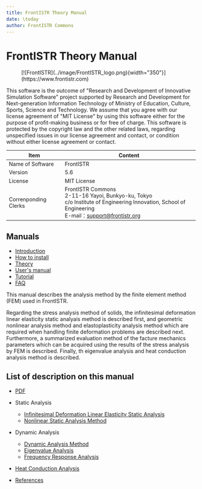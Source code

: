 ```yaml
---
title: FrontISTR Theory Manual
date: \today
author: FrontISTR Commons
---
```


<!-- 表記は FrontISTR ver. 0.0 で統一します -->
# FrontISTR Theory Manual

<figure markdown>
  [![FrontISTR](../image/FrontISTR_logo.png){width="350"}](https://www.frontistr.com)
</figure>

This software is the outcome of "Research and Development of Innovative Simulation Software" project supported by Research and Development for Next-generation Information Technology of Ministry of Education, Culture, Sports, Science and Technology. We assume that you agree with our license agreement of "MIT License" by using this software either for the purpose of profit-making business or for free of charge. This software is protected by the copyright law and the other related laws, regarding unspecified issues in our license agreement and contact, or condition without either license agreement or contact.


| Item                 | Content                                                        |
|----------------------|----------------------------------------------------------------|
| Name of Software     | FrontISTR                                                      |
| Version              | 5.6                                                          |
| License              | MIT License                                                    |
| Correnponding Clerks | FrontISTR Commons<br>2-11-16 Yayoi, Bunkyo-ku, Tokyo<br>c/o Institute of Engineering Innovation, School of Engineering<br>E-mail：support@frontistr.org |

## Manuals

  - [Introduction](../intro/index.md)
  - [How to install](../install/index.md)
  - [Theory](../theory/index.md)
  - [User's manual](../analysis/index.md)
  - [Tutorial](../tutorial/index.md)
  - [FAQ](../faq/index.md)

<!-- ここまでテンプレート -->

This manual describes the analysis method by the finite element method (FEM) used in FrontISTR. 

Regarding the stress analysis method of solids, the infinitesimal deformation linear elasticity static analyais method is described first, and geometric nonlinear analysis method and elastoplasticity analysis method which are required when handling finite deformation problems are described next. Furthermore, a summarized evaluation method of the facture mechanics parameters which can be acquired using the results of the stress analysis by FEM is described. Finally, th eigenvalue analysis and heat conduction analysis method is described.

## List of description on this manual

- [PDF](theory_en.pdf)

- Static Analysis
    - [Infinitesimal Deformation Linear Elasticity Static Analysis](theory_01.md)
    - [Nonlinear Static Analysis Method](theory_02.md)
- Dynamic Analysis
    - [Dynamic Analysis Method](theory_03.md)
    - [Eigenvalue Analysis](theory_05.md)
    - [Frequency Response Analysis](theory_06.md)
- [Heat Conduction Analysis](theory_04.md)
- [References](theory_07.md)

